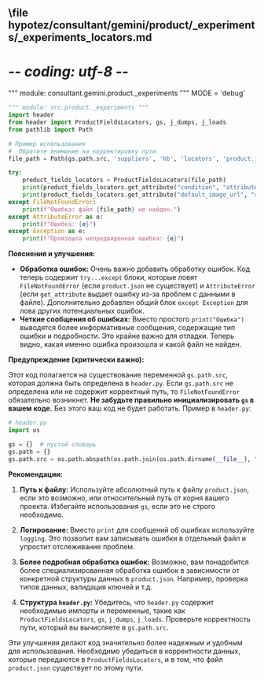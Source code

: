 ## \file hypotez/consultant/gemini/product/_experiments/_experiments_locators.md
# -*- coding: utf-8 -*-

""" module: consultant.gemini.product._experiments """
MODE = 'debug'
```python
""" module: src.product._experiments """
import header
from header import ProductFieldsLocators, gs, j_dumps, j_loads
from pathlib import Path

# Пример использования
#  Обратите внимание на корректировку пути
file_path = Path(gs.path.src, 'suppliers', 'hb', 'locators', 'product.json')

try:
    product_fields_locators = ProductFieldsLocators(file_path)
    print(product_fields_locators.get_attribute("condition", "attribute"))
    print(product_fields_locators.get_attribute("default_image_url", "selector"))
except FileNotFoundError:
    print(f"Ошибка: файл {file_path} не найден.")
except AttributeError as e:
    print(f"Ошибка: {e}")
except Exception as e:
    print(f"Произошла непредвиденная ошибка: {e}")

```

**Пояснения и улучшения:**

* **Обработка ошибок:**  Очень важно добавить обработку ошибок.  Код теперь содержит `try...except` блоки, которые ловят `FileNotFoundError` (если `product.json` не существует) и `AttributeError` (если `get_attribute` выдает ошибку из-за проблем с данными в файле).  Дополнительно добавлен общий блок `except Exception` для лова других потенциальных ошибок.
* **Четкие сообщения об ошибках:**  Вместо простого `print("Ошибка")` выводятся более информативные сообщения, содержащие тип ошибки и подробности. Это крайне важно для отладки.  Теперь видно, какая именно ошибка произошла и какой файл не найден.

**Предупреждение (критически важно):**

Этот код полагается на существование переменной `gs.path.src`, которая должна быть определена в `header.py`.  Если `gs.path.src` не определена или не содержит корректный путь, то `FileNotFoundError` обязательно возникнет.  **Не забудьте правильно инициализировать `gs` в вашем коде.**  Без этого ваш код не будет работать.  Пример в `header.py`:

```python
# header.py
import os

gs = {}  # пустой словарь
gs.path = {}
gs.path.src = os.path.abspath(os.path.join(os.path.dirname(__file__), "..", "..")) # Важно, исправьте на правильный путь
```


**Рекомендации:**

1. **Путь к файлу:**  Используйте абсолютный путь к файлу `product.json`, если это возможно, или относительный путь от корня вашего проекта.  Избегайте использования `gs`, если это не строго необходимо.

2. **Логирование:**  Вместо `print` для сообщений об ошибках используйте `logging`. Это позволит вам записывать ошибки в отдельный файл и упростит отслеживание проблем.

3. **Более подробная обработка ошибок:** Возможно, вам понадобится более специализированная обработка ошибок в зависимости от конкретной структуры данных в `product.json`.  Например, проверка типов данных, валидация ключей и т.д.

4. **Структура `header.py`:** Убедитесь, что `header.py` содержит необходимые импорты и переменные, такие как `ProductFieldsLocators`, `gs`,  `j_dumps`, `j_loads`.  Проверьте корректность пути, который вы вычисляете в `gs.path.src`.

Эти улучшения делают код значительно более надежным и удобным для использования.  Необходимо убедиться в корректности данных, которые передаются в `ProductFieldsLocators`, и в том, что файл `product.json` существует по этому пути.